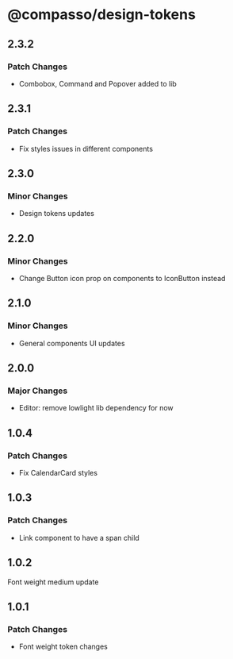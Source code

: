 # @compasso/design-tokens

## 2.3.2

### Patch Changes

- Combobox, Command and Popover added to lib

## 2.3.1

### Patch Changes

- Fix styles issues in different components

## 2.3.0

### Minor Changes

- Design tokens updates

## 2.2.0

### Minor Changes

- Change Button icon prop on components to IconButton instead

## 2.1.0

### Minor Changes

- General components UI updates

## 2.0.0

### Major Changes

- Editor: remove lowlight lib dependency for now

## 1.0.4

### Patch Changes

- Fix CalendarCard styles

## 1.0.3

### Patch Changes

- Link component to have a span child

## 1.0.2

Font weight medium update

## 1.0.1

### Patch Changes

- Font weight token changes
